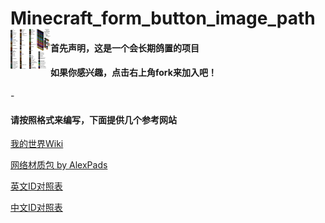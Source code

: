 <h1>Minecraft_form_button_image_path<img src="https://raw.githubusercontent.com/Anders233/form_button_image_path/master/image.png" height="64" width="64" align="left"></img></h1>
<h4>首先声明，这是一个会长期鸽置的项目</h4>
<h4>如果你感兴趣，点击右上角fork来加入吧！</h4>
- <h4>请按照格式来编写，下面提供几个参考网站</h4>
<p><a href="https://minecraft-zh.gamepedia.com">我的世界Wiki</a></p>
<p><a href="http://saltypixel.ga/textures">网络材质包 by <a href="https://github.com/AlexPads"</a>AlexPads</a></p>
<p><a href="https://minecraft-ids.grahamedgecombe.com">英文ID对照表</a></p>
<p><a href="http://mc.zyyapp.com">中文ID对照表</a></p>
